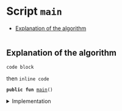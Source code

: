 
<a name="main"></a>

# Script `main`



-  [Explanation of the algorithm](#@Explanation_of_the_algorithm_0)


<pre><code></code></pre>



<a name="@Explanation_of_the_algorithm_0"></a>

## Explanation of the algorithm

```
code block
```
then <code>inline code</code>


<pre><code><b>public</b> <b>fun</b> <a href="code_block_test.md#main">main</a>()
</code></pre>



<details>
<summary>Implementation</summary>


<pre><code><b>fun</b> <a href="code_block_test.md#main">main</a>() { }
</code></pre>



</details>
